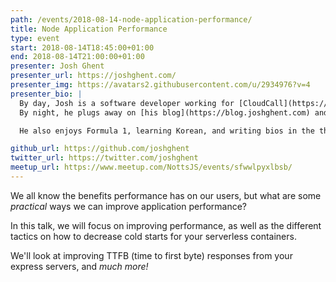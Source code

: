 ```yaml
---
path: /events/2018-08-14-node-application-performance/
title: Node Application Performance
type: event
start: 2018-08-14T18:45:00+01:00
end: 2018-08-14T21:00:00+01:00
presenter: Josh Ghent
presenter_url: https://joshghent.com/
presenter_img: https://avatars2.githubusercontent.com/u/2934976?v=4
presenter_bio: |
  By day, Josh is a software developer working for [CloudCall](https://cloudcall.com).
  By night, he plugs away on [his blog](https://blog.joshghent.com) and open source projects.

  He also enjoys Formula 1, learning Korean, and writing bios in the third person.

github_url: https://github.com/joshghent
twitter_url: https://twitter.com/joshghent
meetup_url: https://www.meetup.com/NottsJS/events/sfwwlpyxlbsb/
---
```


We all know the benefits performance has on our users, but what are some
_practical_ ways we can improve application performance?

In this talk, we will focus on improving performance, as well as the different
tactics on how to decrease cold starts for your serverless containers.

We'll look at improving TTFB (time to first byte) responses from your express
servers, and _much more!_

